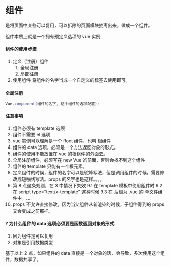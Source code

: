 # 组件

是将页面中某些可以复用，可以拆除的页面模块抽离出来，做成一个组件。

组件本质上就是一个拥有预定义选项的 vue 实例

#### 组件的使用步骤

1. 定义（注册）组件
   1. 全局注册
   1. 局部注册
1. 使用组件
   将组件的名字当成一个自定义的标签去使用即可。

#### 全局注册

```js
Vue.component(组件的名字, 这个组件的选项配置);
```

#### 注意事项

1. 组件必须有 template 选项
2. 组件不需要 el 选项
3. vue 实例可以理解是一个 Root 组件，也叫 根组件
4. 组件的 data 选项，必须是一个方法返回对象的形式。
5. 组件的使用不能放置在 vue 的根组件的外面去。
6. 全局注册组件，必须写在 new Vue 的前面，否则会找不到这个组件
7. 组件的 template 只能有一个根元素。
8. 定义组件的时候，组件的名字可以是驼峰写法，但是调用组件的时候，需要修改成短横线写法。props 的名字也是这样。。。。
9. 第 8 点这条规则，在 3 中情况下失效
   9.1 在 template 模板中使用组件时
   9.2 在 script type="text/x-template" 这种时候
   9.3 在 后缀为 .vue 的 单文件组件中。....
10. props 不允许直接修改。因为当父组件从新渲染的时候，子组件得到的 props 又会变成之前那样。

#### ? 为什么组件的 data 选项必须要是函数返回对象的形式

1. 因为组件是可以复用
2. 对象是引用数据类型

基于以上 2 点，如果组件的 data 直接是一个对象的话，会导致，多次使用这个组件，数据共享了。
